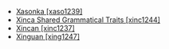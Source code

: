 - [Xasonka [xaso1239]](tree/mande.mand1469/westernmande.west2780/mandingkpelle.mand1431/centralmande.cent2047/mandingjogo.mand1432/mandingvai.mand1433/mandingmokole.mand1434/manding.mand1435/westmanding.west2499/xasonka.xaso1239/xasonka.xaso1239.ini)
- [Xinca Shared Grammatical Traits [xinc1244]](tree/xincan.xinc1237/xincasharedgrammaticaltraits.xinc1244/xincasharedgrammaticaltraits.xinc1244.ini)
- [Xincan [xinc1237]](tree/xincan.xinc1237/xincan.xinc1237.ini)
- [Xinguan [xing1247]](tree/cariban.cari1283/pekodian.peko1235/xinguan.xing1247/xinguan.xing1247.ini)
